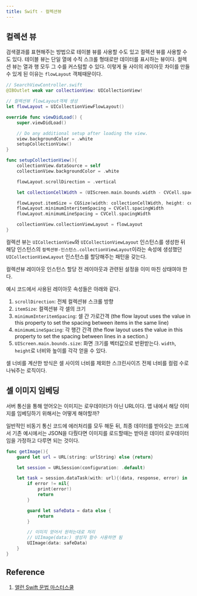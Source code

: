 ```yaml
---
title: Swift - 컬렉션뷰
---
```


## 컬렉션 뷰

검색결과를 표현해주는 방법으로 테이블 뷰를 사용할 수도 있고 컬렉션 뷰를 사용할 수도 있다. 테이블 뷰는 단일 열에 수직 스크롤 형태로만 데이터를 표시하는 뷰이다. 컬렉션 뷰는 열과 행 모두 그 수를 커스텀할 수 있다. 이렇게 둘 사이의 레이아웃 차이를 만들 수 있게 된 이유는 `flowLayout` 객체때문이다.

```swift
// SearchViewController.swift
@IBOutlet weak var collectionView: UICollectionView!

// 컬렉션뷰 flowLayout객체 생성
let flowLayout = UICollectionViewFlowLayout()

override func viewDidLoad() {
    super.viewDidLoad()

    // Do any additional setup after loading the view.
    view.backgroundColor = .white
    setupCollectionView()
}

func setupCollectionView(){
    collectionView.dataSource = self
    collectionView.backgroundColor = .white

    flowLayout.scrollDirection = .vertical

    let collectionCellWidth = (UIScreen.main.bounds.width - CVCell.spacingWidth * (CVCell.cellColumns - 1) ) /  CVCell.cellColumns

    flowLayout.itemSize = CGSize(width: collectionCellWidth, height: collectionCellWidth)
    flowLayout.minimumInteritemSpacing = CVCell.spacingWidth
    flowLayout.minimumLineSpacing = CVCell.spacingWidth

    collectionView.collectionViewLayout = flowLayout
}
```

컬렉션 뷰는 `UICollectionView`와 `UICollectionViewLayout` 인스턴스를 생성한 뒤 해당 인스턴스의 `컬렉션뷰-인스턴스.collectionViewLayout`이라는 속성에 생성했던 `UICollectionViewLayout` 인스턴스를 할당해주는 패턴을 갖는다.

컬렉션뷰 레이아웃 인스턴스 할당 전 레이아웃과 관련된 설정을 이미 마친 상태여야 한다.

예시 코드에서 사용된 레이아웃 속성들은 아래와 같다.

1. `scrollDirection`: 전체 컬렉션뷰 스크롤 방향
2. `itemSize`: 컬렉션뷰 각 셀의 크기
3. `minimumInteritemSpacing`: 셀 간 가로간격 (the flow layout uses the value in this property to set the spacing between items in the same line)
4. `minimumLineSpacing`: 각 행간 간격 (the flow layout uses the value in this property to set the spacing between lines in a section.)
5. `UIScreen.main.bounds.size`: 화면 크기를 벡터값으로 반환받는다. `width`, `height`로 너비와 높이를 각각 얻을 수 있다.

셀 너비를 계산한 방식은 셀 사이의 너비를 제외한 스크린사이즈 전체 너비를 컬럼 수로 나눠주는 로직이다.

## 셀 이미지 임베딩

서버 통신을 통해 얻어오는 이미지는 로우데이터가 아닌 URL이다. 앱 내에서 해당 이미지를 임베딩하기 위해서는 어떻게 해야할까?

일반적인 비동기 통신 코드에 에러처리를 모두 해둔 뒤, 최종 데이터를 받아오는 코드에서 기존 예시에서는 JSON을 다뤘다면 이미지를 로드할때는 받아온 데이터 로우데이터임을 가정하고 다루면 되는 것이다.

```swift
func getImage(){
    guard let url = URL(string: urlString) else {return}

    let session = URLSession(configuration: .default)

    let task = session.dataTask(with: url){(data, response, error) in
        if error != nil{
            print(error!)
            return
        }

        guard let safeData = data else {
            return
        }

        // 이미지 얻어서 원하는대로 처리
        // UIImage(data:) 생성자 함수 사용하면 됨
        UIImage(data: safeData)
    }
}
```

## Reference

1. [앨런 Swift 문법 마스터스쿨](https://www.inflearn.com/course/%EC%8A%A4%EC%9C%84%ED%94%84%ED%8A%B8-%EB%AC%B8%EB%B2%95-%EB%A7%88%EC%8A%A4%ED%84%B0-%EC%8A%A4%EC%BF%A8-%EC%95%B1%EB%A7%8C%EB%93%A4%EA%B8%B0/dashboard)
